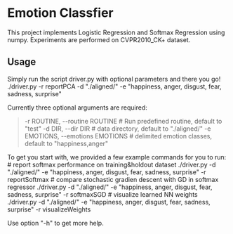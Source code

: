 # Emotion Classfier
This project implements Logistic Regression and Softmax Regression using numpy. Experiments are performed on CVPR2010_CK+ dataset.

## Usage
Simply run the script driver.py with optional parameters and there you go!
    ./driver.py -r reportPCA -d "./aligned/" -e "happiness, anger, disgust, fear, sadness, surprise"

Currently three optional arguments are required:
> -r ROUTINE, --routine ROUTINE # Run predefined routine, default to "test"
> -d DIR, --dir DIR # data directory, default to "./aligned/"
> -e EMOTIONS, --emotions EMOTIONS # delimited emotion classes, default to "happiness,anger"

To get you start with, we provided a few example commands for you to run:
    # report softmax performance on training&holdout dataset
    ./driver.py -d "./aligned/" -e "happiness, anger, disgust, fear, sadness, surprise" -r reportSoftmax
    # compare stochastic gradien descent with GD in softmax regressor
    ./driver.py -d "./aligned/" -e "happiness, anger, disgust, fear, sadness, surprise" -r softmaxSGD
    # visualize learned NN weights
    ./driver.py -d "./aligned/" -e "happiness, anger, disgust, fear, sadness, surprise" -r visualizeWeights

Use option "-h" to get more help.